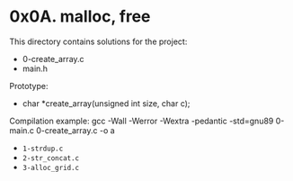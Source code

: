 # 0x0A. malloc, free

This directory contains solutions for the project:
- 0-create_array.c
- main.h

Prototype:
- char *create_array(unsigned int size, char c);

Compilation example:
gcc -Wall -Werror -Wextra -pedantic -std=gnu89 0-main.c 0-create_array.c -o a
- `1-strdup.c`
- `2-str_concat.c`
- `3-alloc_grid.c`
